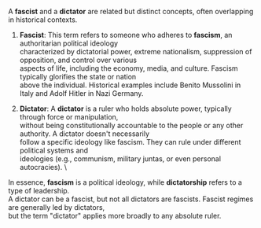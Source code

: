 A **fascist** and a **dictator** are related but distinct concepts, often overlapping in historical contexts.

1. **Fascist**: This term refers to someone who adheres to **fascism**, an authoritarian political ideology \
characterized by dictatorial power, extreme nationalism, suppression of opposition, and control over various \
aspects of life, including the economy, media, and culture. Fascism typically glorifies the state or nation \
above the individual. Historical examples include Benito Mussolini in Italy and Adolf Hitler in Nazi Germany.

2. **Dictator**: A **dictator** is a ruler who holds absolute power, typically through force or manipulation, \
without being constitutionally accountable to the people or any other authority. A dictator doesn't necessarily \
follow a specific ideology like fascism. They can rule under different political systems and \
ideologies (e.g., communism, military juntas, or even personal autocracies). \

In essence, **fascism** is a political ideology, while **dictatorship** refers to a type of leadership. \
A dictator can be a fascist, but not all dictators are fascists. Fascist regimes are generally led by dictators, \
but the term "dictator" applies more broadly to any absolute ruler.
